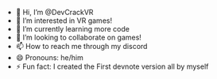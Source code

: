 - 👋 Hi, I’m @DevCrackVR
- 👀 I’m interested in VR games!
- 🌱 I’m currently learning more code
- 💞️ I’m looking to collaborate on games!
- 📫 How to reach me through my discord
- 😄 Pronouns: he/him
- ⚡ Fun fact: I created the First devnote version all by myself

<!---
DevCrackVR/DevCrackVR is a ✨ special ✨ repository because its `README.md` (this file) appears on your GitHub profile.
You can click the Preview link to take a look at your changes.
--->
